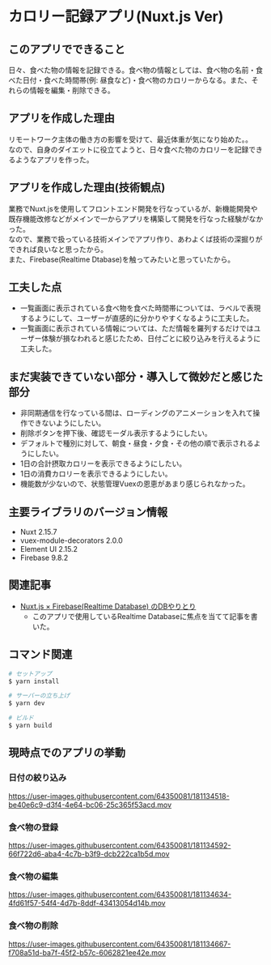# カロリー記録アプリ(Nuxt.js Ver)

## このアプリでできること
日々、食べた物の情報を記録できる。食べ物の情報としては、食べ物の名前・食べた日付・食べた時間帯(例: 昼食など)・食べ物のカロリーからなる。また、それらの情報を編集・削除できる。

## アプリを作成した理由
リモートワーク主体の働き方の影響を受けて、最近体重が気になり始めた。。  
なので、自身のダイエットに役立てようと、日々食べた物のカロリーを記録できるようなアプリを作った。

## アプリを作成した理由(技術観点)
業務でNuxt.jsを使用してフロントエンド開発を行なっているが、新機能開発や既存機能改修などがメインで一からアプリを構築して開発を行なった経験がなかった。  
なので、業務で扱っている技術メインでアプリ作り、あわよくば技術の深掘りができれば良いなと思ったから。  
また、Firebase(Realtime Dtabase)を触ってみたいと思っていたから。

## 工夫した点
- 一覧画面に表示されている食べ物を食べた時間帯については、ラベルで表現するようにして、ユーザーが直感的に分かりやすくなるように工夫した。
- 一覧画面に表示されている情報については、ただ情報を羅列するだけではユーザー体験が損なわれると感じたため、日付ごとに絞り込みを行えるように工夫した。

## まだ実装できていない部分・導入して微妙だと感じた部分
- 非同期通信を行なっている間は、ローディングのアニメーションを入れて操作できないようにしたい。
- 削除ボタンを押下後、確認モーダル表示するようにしたい。
- デフォルトで種別に対して、朝食・昼食・夕食・その他の順で表示されるようにしたい。
- 1日の合計摂取カロリーを表示できるようにしたい。
- 1日の消費カロリーを表示できるようにしたい。
- 機能数が少ないので、状態管理Vuexの恩恵があまり感じられなかった。

## 主要ライブラリのバージョン情報
- Nuxt 2.15.7
- vuex-module-decorators 2.0.0
- Element UI 2.15.2
- Firebase 9.8.2

## 関連記事
- [Nuxt.js × Firebase(Realtime Database) のDBやりとり](https://zenn.dev/shibari_yo/articles/512d2609d32d98)
  - このアプリで使用しているRealtime Databaseに焦点を当てて記事を書いた。

## コマンド関連

```bash
# セットアップ
$ yarn install

# サーバーの立ち上げ
$ yarn dev

# ビルド
$ yarn build
```

## 現時点でのアプリの挙動
### 日付の絞り込み
https://user-images.githubusercontent.com/64350081/181134518-be40e6c9-d3f4-4e64-bc06-25c365f53acd.mov

### 食べ物の登録
https://user-images.githubusercontent.com/64350081/181134592-66f722d6-aba4-4c7b-b3f9-dcb222ca1b5d.mov

### 食べ物の編集
https://user-images.githubusercontent.com/64350081/181134634-4fd61f57-54f4-4d7b-8ddf-43413054d14b.mov

### 食べ物の削除
https://user-images.githubusercontent.com/64350081/181134667-f708a51d-ba7f-45f2-b57c-6062821ee42e.mov
